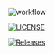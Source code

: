![workflow](https://github.com/<nkwelle>/<DevOps>/actions/workflows/main.yml/badge.svg)

[![LICENSE](https://img.shields.io/github/license/<nkwelle>/devops.svg?style=flat-square)](https://github.com/<nkwelle>/devops/blob/master/LICENSE)

[![Releases](https://img.shields.io/github/release/<nkwelle>/devops/all.svg?style=flat-square)](https://github.com/<nkwelle>/devops/releases)
